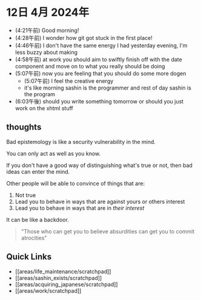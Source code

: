 # 12日 4月 2024年
- (4:21午前) Good morning!
- (4:28午前) I wonder how git got stuck in the first place!
- (4:46午前) I don't have the same energy I had yesterday evening, I'm less buzzy about making 
- (4:58午前) at work you should aim to swiftly finish off with the date component and move on to what you really should be doing
- (5:07午前) now you are feeling that you should do some more dogen
  - (5:07午前) I feel the creative energy
  - it's like morning sashin is the programmer and rest of day sashin is the program
- (6:03午後) should you write something tomorrow or should you just work on the xhtml stuff


## thoughts

Bad epistemology is like a security vulnerability in the mind.

You can only act as well as you know.

If you don't have a good way of distinguishing what's true or not, then bad ideas can enter the mind.

Other people will be able to convince of things that are:

1. Not true
2. Lead you to behave in ways that are against yours or others interest
3. Lead you to behave in ways that are in *their interest*

It can be like a backdoor.

> "Those who can get you to believe absurdities can get you to commit atrocities"




 



## Quick Links
- [[areas/life_maintenance/scratchpad]]
- [[areas/sashin_exists/scratchpad]]
- [[areas/acquiring_japanese/scratchpad]]
- [[areas/work/scratchpad]]
